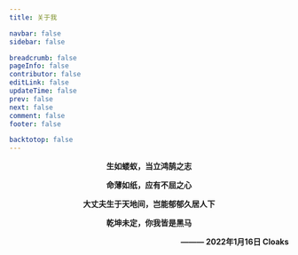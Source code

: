 ```yaml
---
title: 关于我

navbar: false
sidebar: false

breadcrumb: false
pageInfo: false
contributor: false
editLink: false
updateTime: false
prev: false
next: false
comment: false
footer: false

backtotop: false
---
```


<p style="text-align:center"><b>生如蝼蚁，当立鸿鹄之志</b></p>
<p style="text-align:center"><b>命薄如纸，应有不屈之心</b></p>
<p style="text-align:center"><b>大丈夫生于天地间，岂能郁郁久居人下</b></p>
<p style="text-align:center"><b>乾坤未定，你我皆是黑马</b></p>
<p style="text-align:right"><b>——— 2022年1月16日 Cloaks</b></p>
